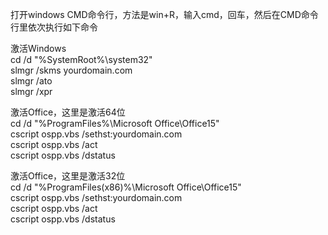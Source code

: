 打开windows CMD命令行，方法是win+R，输入cmd，回车，然后在CMD命令行里依次执行如下命令  

激活Windows  
cd /d "%SystemRoot%\system32"  
slmgr /skms yourdomain.com  
slmgr /ato  
slmgr /xpr  
  
激活Office，这里是激活64位  
cd /d "%ProgramFiles%\Microsoft Office\Office15"  
cscript ospp.vbs /sethst:yourdomain.com  
cscript ospp.vbs /act  
cscript ospp.vbs /dstatus  
  
激活Office，这里是激活32位  
cd /d "%ProgramFiles(x86)%\Microsoft Office\Office15"  
cscript ospp.vbs /sethst:yourdomain.com  
cscript ospp.vbs /act  
cscript ospp.vbs /dstatus  
